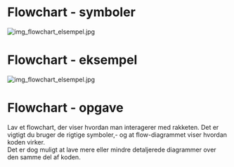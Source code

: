 # Flowchart - symboler

![img_flowchart_elsempel.jpg](img_flowchart_elsempel.jpg)

# Flowchart - eksempel

![img_flowchart_elsempel.jpg](img_flowchart_elsempel.jpg)

# Flowchart - opgave
Lav et flowchart, der viser hvordan man interagerer med rakketen.
Det er vigtigt du bruger de rigtige symboler,- og at flow-diagrammet viser hvordan koden virker.   
Det er dog muligt at lave mere eller mindre detaljerede diagrammer over den samme del af koden.
